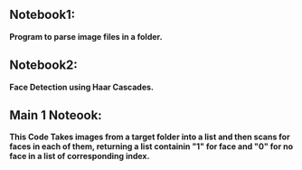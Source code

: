 ## Notebook1:
**Program to parse image files in a folder.**

## Notebook2:	
**Face Detection using Haar Cascades.**

## Main 1 Noteook: 	
**This Code Takes images from a target folder into a list and then scans for faces in each of them, returning a list containin "1" for face and "0" for no face in a list of corresponding index.**
